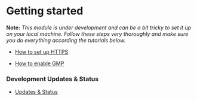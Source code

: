 # Getting started #

**Note:** *This module is under development and can be a bit tricky to set it up on your local machine. Follow these steps very thoroughly and make sure you do everything according the tutorials below.*


* [How to set up HTTPS](https://bitbucket.org/goalgorilla/social_pwa/wiki/How%20to%20use%20this%20module%20on%20local%20development)

* [How to enable GMP](https://bitbucket.org/goalgorilla/social_pwa/wiki/How%20to%20enable%20gmp%20in%20your%20docker%20environment)

### Development Updates & Status ###

* [Updates & Status](https://bitbucket.org/goalgorilla/social_pwa/wiki/Development%20Update%20&%20Status)